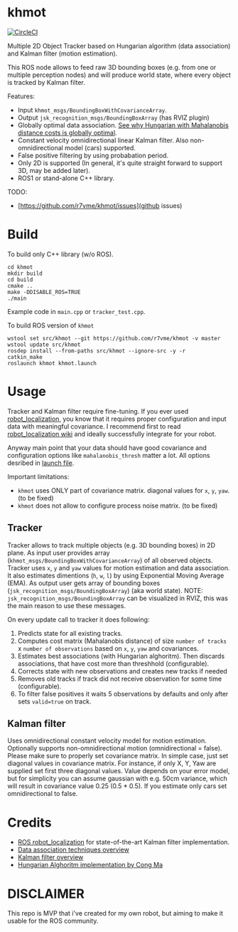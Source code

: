 # khmot

[![CircleCI](https://circleci.com/gh/r7vme/khmot.svg?style=svg&circle-token=1e8d4b00566db51b2cba5178e5281a2c1093b789)](https://circleci.com/gh/r7vme/khmot)

Multiple 2D Object Tracker based on Hungarian algorithm (data association) and Kalman filter (motion estimation).

This ROS node allows to feed raw 3D bounding boxes (e.g. from one or multiple perception nodes) and will produce world state, where every object is tracked by Kalman filter.

Features:
- Input `khmot_msgs/BoundingBoxWithCovarianceArray`.
- Output `jsk_recognition_msgs/BoundingBoxArray` (has RVIZ plugin)
- Globally optimal data association. [See why Hungarian with Mahalanobis distance costs is globally optimal](http://ais.informatik.uni-freiburg.de/teaching/ws10/robotics2/pdfs/rob2-15-dataassociation.pdf).
- Constant velocity omnidirectional linear Kalman filter. Also non-omnidirectional model (cars) supported.
- False positive filtering by using probabation period.
- Only 2D is supported (In general, it's quite straight forward to support 3D, may be added later).
- ROS1 or stand-alone C++ library.

TODO:
- [https://github.com/r7vme/khmot/issues](github issues)

# Build

To build only C++ library (w/o ROS).

```
cd khmot
mkdir build
cd build
cmake ..
make -DDISABLE_ROS=TRUE
./main
```
Example code in `main.cpp` or `tracker_test.cpp`.

To build ROS version of `khmot`
```
wstool set src/khmot --git https://github.com/r7vme/khmot -v master
wstool update src/khmot
rosdep install --from-paths src/khmot --ignore-src -y -r
catkin_make
roslaunch khmot khmot.launch
```

# Usage

Tracker and Kalman filter require fine-tuning. If you ever used [robot_localization](http://docs.ros.org/melodic/api/robot_localization/html/index.html), you know that it requires proper configuration and input data with meaningful covariance. I recommend first to read [robot_localization wiki](http://docs.ros.org/melodic/api/robot_localization/html/index.html) and ideally successfully integrate for your robot.

Anyway main point that your data should have good covariance and configuration options like `mahalanobis_thresh` matter a lot. All options desribed in [launch file](khmot/launch/khmot.launch).

Important limitations:
- `khmot` uses ONLY part of covariance matrix. diagonal values for `x`, `y`, `yaw`. (to be fixed)
- `khmot` does not allow to configure process noise matrix. (to be fixed)

## Tracker

Tracker allows to track multiple objects (e.g. 3D bounding boxes) in 2D plane. As input user provides array (`khmot_msgs/BoundingBoxWithCovarianceArray`) of all observed objects. Tracker uses `x`, `y` and `yaw` values for motion estimation and data association. It also estimates dimentions (`h`, `w`, `l`) by using Exponential Moving Average (EMA). As output user gets array of bounding boxes (`jsk_recognition_msgs/BoundingBoxArray`) (aka world state). NOTE: `jsk_recognition_msgs/BoundingBoxArray` can be visualized in RVIZ, this was the main reason to use these messages.

On every update call to tracker it does following:
1. Predicts state for all existing tracks.
2. Computes cost matrix (Mahalanobis distance) of size `number of tracks` x `number of observations` based on `x`, `y`, `yaw` and covariances.
3. Estimates best associations (with Hungarian alghoritm). Then discards associations, that have cost more than threshhold (configurable).
4. Corrects state with new observations and creates new tracks if needed
5. Removes old tracks if track did not receive observation for some time (configurable).
6. To filter false positives it waits 5 observations by defaults and only after sets `valid=true` on track.

## Kalman filter

Uses omnidirectional constant velocity model for motion estimation. Optionally supports non-omnidirectional motion (omnidirectional = false). Please make sure to properly set covariance matrix. In simple case, just set diagonal values in covariance matrix. For instance, if only X, Y, Yaw are supplied set first three diagonal values. Value depends on your error model, but for simplicity you can assume gaussian with e.g. 50cm variance, which will result in covariance value 0.25 (0.5 * 0.5). If you estimate only cars set omnidirectional to false.

# Credits

- [ROS robot_localization](https://github.com/cra-ros-pkg/robot_localization) for state-of-the-art Kalman filter implementation.
- [Data association techniques overview](http://ais.informatik.uni-freiburg.de/teaching/ws10/robotics2/pdfs/rob2-15-dataassociation.pdf)
- [Kalman filter overview](http://www.sci.utah.edu/~gerig/CS6320-S2013/Materials/MI37slides-Kalman.pdf)
- [Hungarian Alghoritm implementation by Cong Ma](https://github.com/mcximing/hungarian-algorithm-cpp)

# DISCLAIMER

This repo is MVP that i've created for my own robot, but aiming to make it usable for the ROS community.
